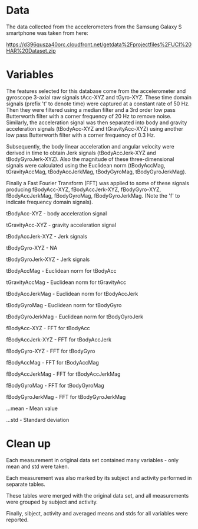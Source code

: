 # Data

The data collected from the accelerometers from the Samsung Galaxy S smartphone was taken from here:

https://d396qusza40orc.cloudfront.net/getdata%2Fprojectfiles%2FUCI%20HAR%20Dataset.zip

# Variables

The features selected for this database come from the accelerometer and gyroscope 3-axial raw signals tAcc-XYZ and tGyro-XYZ. These time domain signals (prefix 't' to denote time) were captured at a constant rate of 50 Hz. Then they were filtered using a median filter and a 3rd order low pass Butterworth filter with a corner frequency of 20 Hz to remove noise. Similarly, the acceleration signal was then separated into body and gravity acceleration signals (tBodyAcc-XYZ and tGravityAcc-XYZ) using another low pass Butterworth filter with a corner frequency of 0.3 Hz. 

Subsequently, the body linear acceleration and angular velocity were derived in time to obtain Jerk signals (tBodyAccJerk-XYZ and tBodyGyroJerk-XYZ). Also the magnitude of these three-dimensional signals were calculated using the Euclidean norm (tBodyAccMag, tGravityAccMag, tBodyAccJerkMag, tBodyGyroMag, tBodyGyroJerkMag). 

Finally a Fast Fourier Transform (FFT) was applied to some of these signals producing fBodyAcc-XYZ, fBodyAccJerk-XYZ, fBodyGyro-XYZ, fBodyAccJerkMag, fBodyGyroMag, fBodyGyroJerkMag. (Note the 'f' to indicate frequency domain signals). 

tBodyAcc-XYZ - body acceleration signal

tGravityAcc-XYZ - gravity acceleration signal

tBodyAccJerk-XYZ - Jerk signals

tBodyGyro-XYZ - NA

tBodyGyroJerk-XYZ - Jerk signals

tBodyAccMag - Euclidean norm for tBodyAcc

tGravityAccMag - Euclidean norm for tGravityAcc

tBodyAccJerkMag - Euclidean norm for tBodyAccJerk

tBodyGyroMag - Euclidean norm for tBodyGyro

tBodyGyroJerkMag - Euclidean norm for tBodyGyroJerk

fBodyAcc-XYZ - FFT for tBodyAcc

fBodyAccJerk-XYZ - FFT for tBodyAccJerk

fBodyGyro-XYZ - FFT for tBodyGyro

fBodyAccMag - FFT for tBodyAccMag

fBodyAccJerkMag - FFT for tBodyAccJerkMag

fBodyGyroMag - FFT for tBodyGyroMag

fBodyGyroJerkMag - FFT for tBodyGyroJerkMag

...mean - Mean value

...std - Standard deviation

# Clean up

Each measurement in original data set contained many variables - only mean and std were taken.

Each measurement was also marked by its subject and activity performed in separate tables.

These tables were merged with the original data set, and all measurements were grouped by subject and activity.

Finally, sibject, activity and averaged means and stds for all variables were reported.
